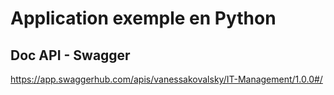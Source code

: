 # Application exemple en Python



## Doc API - Swagger 
https://app.swaggerhub.com/apis/vanessakovalsky/IT-Management/1.0.0#/